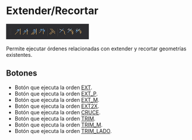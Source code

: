 # Extender/Recortar

![Barra de herramientas Extender/Recortar](../../../../.gitbook/assets/extenderrecortar.png)

Permite ejecutar órdenes relacionadas con extender y recortar geometrías existentes.

## Botones

* Botón que ejecuta la orden [EXT](../ventana-de-dibujo/ordenes/e/ext.md).
* Botón que ejecuta la orden [EXT\_P](../ventana-de-dibujo/ordenes/e/ext-p.md).
* Botón que ejecuta la orden [EXT\_M](../ventana-de-dibujo/ordenes/e/ext-m.md).
* Botón que ejecuta la orden [EXT2X](../ventana-de-dibujo/ordenes/e/ext2x.md).
* Botón que ejecuta la orden [CRUCE](../ventana-de-dibujo/ordenes/c/cruce.md).
* Botón que ejecuta la orden [TRIM](../ventana-de-dibujo/ordenes/t/trim.md).
* Botón que ejecuta la orden [TRIM\_M](../ventana-de-dibujo/ordenes/t/trim-m.md).
* Botón que ejecuta la orden [TRIM\_LADO](../ventana-de-dibujo/ordenes/t/trim-lado.md).



